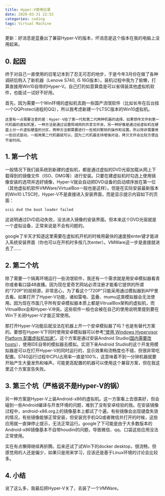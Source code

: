 ```yaml
---
title: Hyper-V使用记录
date: 2020-03-31 22:53
categories: coding
tags: Virtual Machine 
---
```


更新：好消息是蓝叠出了兼容Hyper-V的版本，坏消息是这个版本在我的电脑上没用起来。

<!-- more -->

## 0. 起因
终于对自己一直使用的旧笔记本到了忍无可忍的地步，于是今年3月份在做了各种调研后购入了新机器（Lenove S740, i5 16G版本）。装机过程中我为了偷懒，打算直接用Win10自带的Hyper-V。自己打的如意算盘是可以省得装其他虚拟机软件，也能试一试好不好用。

首先，因为需要一个Win环境的虚拟机去跑一些国产流氓软件（比如长年在后台挂一个QQProtect进程的QQ），所以我考虑新建一个LTSC版本的Win10虚拟机。

```
这里有一点需要注意的是：Hyper-V给了第一代和第二代两种机器的选择。如果想传文件到第一代机器的虚拟机里，一种方法是通过设置局域网的共享文件夹，另一种好像是通过给虚拟机在硬盘上分一片虚拟硬盘的分区，两种方法都需要进行一些相对繁琐的操作和设置。所以除非需要用一些旧式驱动，一般用第二代机器就可以，因为二代机器支持增强对话，拷贝文件会比较方便且节省时间。
```

## 1. 第一个坑
一般情况下我们装系统到新建的虚拟机，都是通过虚拟的DVD光驱加载从网上下载得到的镜像文件（ISO、DMG等）进行安装。只要在建虚拟机时勾选上使用镜像安装的选项并选好镜像，Hyper-V就会自动把DVD设备的启动顺序放在第一位（其他虚拟机软件VMWare/VirtualBox一般也是这样）。但是在实际安装最新版本的Win10 LTSC时，Hyper-V不是直接进入安装界面，而是显示提示内容如下的页面：
```
scsi dvd the boot loader failed
```

这说明通过DVD启动失败，没法进入镜像的安装界面。但本来这个DVD光驱就是一个虚拟设备，正常来说是不会有问题的。

google了半天才知道这里需要在虚拟机开机的时候用最快的速度按enter键才能进入系统安装界面（你也可以在开机时多按几次enter）。VMWare这一步是直接就进去了……

## 2. 第二个坑
除了需要一个隔离环境运行一些流氓软件，我还有一个需求就是用安卓模拟器看青你或者看口袋48直播。因为现在爱奇艺网站必须注册才能看它提供的所谓的“720P”的视频源，非常恶心，为了看这个“720P”只能采用通过模拟器到APP里去看。如果打开了Hyper-V功能，诸如雷电、蓝叠、mumu这类模拟器会无法使用。因为现在市面几乎所有安卓模拟器本质上都是VitrualBox架构的虚拟机，而VitrualBox会和Hyper-V冲突。这些软件一般也会被在自己的使用说明里提到要在Win下关闭Hyper-V才能正常使用。

那打开Hyper-V功能后就没法在机器上开一个安卓模拟器了吗？也是有替代方案的。要想在Hyper-V下同时使用安卓模拟器可以参考[“使用 Windows Hypervisor Platform 配置虚拟机加速”][1]。这个方案是通过安装Android Studio([国内需要改hosts][2]），使用IDE自带的模拟器去模拟。实测下来Android Studio的这个开发用模拟器是可以在打开Hyper-V的同时运行的，显示效果和流畅度也不错，但很非常吃配置。S740运行过程中CPU占用率一直是100%，这意味着不到一分钟机器就要开始产生大量发热和噪声。可能更高配置的机器可以使用这个兼容方案，但在我这里这个方案宣告失败。

## 3. 第三个坑（严格说不是Hyper-V的锅）
另一种方案是Hyper-V上装Android-x86的虚拟机。这一方案看上去很美好，但会碰到一些Android编译与开发环境的问题，难到了没有安卓经验的我。在安装镜像过程中，android-x86.org上的镜像基本上都试了个遍，有些镜像会出现键盘失效的情况，有些镜像能够正常安装，但安装完手机QQ或者微信并打开的时候，这些应用就一直弹停止提示，无法正常运行。google了下可能是由于大多数版本的Android-x86镜像基本不自带houdini的问题，导致微信、qq、口袋这些应用没法正常使用。

实在有点懒得继续再折腾。后来还试了试Win下的docker desktop，很流畅，但感觉用的人还是偏少，如果只是用来学习，应该还是基于Linux环境的讨论会比较多。

## 4. 小结
说了这么多，我最后把Hyper-V关了，去装了一个VMWare。

[1]: https://developer.android.com/studio/run/emulator-acceleration#vm-windows-whpx
[2]: https://blog.csdn.net/chen_z_p/article/details/102637956
